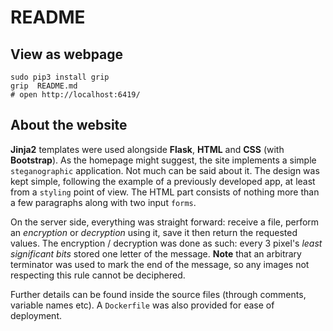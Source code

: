 # README

## View as webpage
```
sudo pip3 install grip
grip  README.md
# open http://localhost:6419/
```

## About the website

**Jinja2** templates were used alongside **Flask**, **HTML** and **CSS** (with **Bootstrap**). As the homepage might suggest, the site implements a simple `steganographic` application. Not much can be said about it. The design was kept simple, following the example of a previously developed app, at least from a `styling` point of view. The HTML part consists of nothing more than a few paragraphs along with two input `forms`.

On the server side, everything was straight forward: receive a file, perform an *encryption* or *decryption* using it, save it then return the requested values. The encryption / decryption was done as such: every 3 pixel's *least significant bits* stored one letter of the message. **Note** that an arbitrary terminator was used to mark the end of the message, so any images not respecting this rule cannot be deciphered.

Further details can be found inside the source files (through comments, variable names etc). A `Dockerfile` was also provided for ease of deployment.
